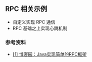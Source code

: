 ## RPC 相关示例
- 自定义实现 RPC 通信
- RPC 基础之上实现心跳机制

### 参考资料
- [[1] 博客园：Java实现简单的RPC框架](https://www.cnblogs.com/codingexperience/p/5930752.html)
